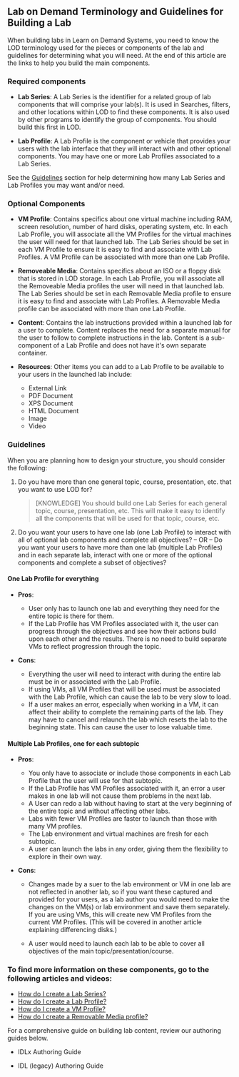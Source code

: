## Lab on Demand Terminology and Guidelines for Building a Lab

When building labs in Learn on Demand Systems, you need to know the LOD terminology used for the pieces or components of the lab and guidelines for determining what you will need. At the end of this article are the links to help you build the main components.

###  Required components

- **Lab Series**: A Lab Series is the identifier for a related group of lab components that will comprise your lab(s). It is used in Searches, filters, and other locations within LOD to find these components. It is also used by other programs to identify the group of components. You should build this first in LOD.

- **Lab Profile**: A Lab Profile is the component or vehicle that provides your users with the lab interface that they will interact with and other optional components. You may have one or more Lab Profiles associated to a Lab Series.

See the [Guidelines](#guidelines) section for help determining how many Lab Series and Lab Profiles you may want and/or need.

### Optional Components

- **VM Profile**: Contains specifics about one virtual machine including RAM, screen resolution, number of hard disks, operating system, etc. In each Lab Profile, you will associate all the VM Profiles for the virtual machines the user will need for that launched lab. The Lab Series should be set in each VM Profile to ensure it is easy to find and associate with Lab Profiles. A VM Profile can be associated with  more than one Lab Profile. 

- **Removeable Media**: Contains specifics about an ISO or a floppy disk that is stored in LOD storage. In each Lab Profile, you will associate all the Removeable Media profiles the user will need in that launched lab. The Lab Series should be set in each Removable Media profile to ensure it is easy to find and associate with Lab Profiles. A Removable Media profile can be associated with more than one Lab Profile. 

- **Content**: Contains the lab instructions provided within a launched lab for a user to complete. Content replaces the need for a separate manual for the user to follow to complete instructions in the lab. Content is a sub-component of a Lab Profile and does not have it's own separate container. 

- **Resources**: Other items you can add to a Lab Profile to be available to your users in the launched lab include:
    
    - External Link
    - PDF Document
    - XPS Document
    - HTML Document
    - Image
    - Video

### Guidelines

When you are planning how to design your structure, you should consider the following:

1. Do you have more than one general topic, course, presentation, etc. that you want to use LOD for? 

    >[KNOWLEDGE] You should build one Lab Series for each general topic, course, presentation, etc. This will make it easy to identify all the components that will be used for that topic, course, etc.

1. Do you want your users to have one lab (one Lab Profile) to interact with all of optional lab components and complete all objectives? – OR – Do you want your users to have more than one lab (multiple Lab Profiles) and in each separate lab, interact with one or more of the optional components and complete a subset of objectives?

#### One Lab Profile for everything
    
- **Pros**:

    - User only has to launch one lab and everything they need for the entire topic is there for them.
    - If the Lab Profile has VM Profiles associated with it, the user can progress through the objectives and see how their actions build upon each other and the results. There is no need to build separate VMs to reflect progression through the topic. 

- **Cons**:

    - Everything the user will need to interact with during the entire lab must be in or associated with the Lab Profile. 
    - If using VMs, all VM Profiles that will be used must be associated with the Lab Profile, which can cause the lab to be very slow to load. 
    - If a user makes an error, especially when working in a VM, it can affect their ability to complete the remaining parts of the lab. They may have to cancel and relaunch the lab which resets the lab to the beginning state. This can cause the user to lose valuable time. 

#### Multiple Lab Profiles, one for each subtopic

- **Pros**: 

    - You only have to associate or include those components in each Lab Profile that the user will use for that subtopic. 
    - If the Lab Profile has VM Profiles associated with it, an error a user makes in one lab will not cause them problems in the next lab. 
    - A User can redo a lab without having to start at the very beginning of the entire topic and without affecting other labs. 
    - Labs with fewer VM Profiles are faster to launch than those with many VM profiles.
    - The Lab environment and virtual machines are fresh for each subtopic. 
    - A user can launch the labs in any order, giving them the flexibility to explore in their own way. 

- **Cons**: 

    - Changes made by a suer to the lab environment or VM in one lab are not reflected in another lab, so if you want these captured and provided for your users, as a lab author you would need to make the changes on the VM(s) or lab environment and save them separately. If you are using VMs, this will create new VM Profiles from the current VM Profiles. (This will be covered in another article explaining differencing disks.)

    - A user would need to launch each lab to be able to cover all objectives of the main topic/presentation/course. 

### To find more information on these components, go to the following articles and videos:

- [How do I create a Lab Series?](how-do-i-create-a-lab-series.md)
- [How do I create a Lab Profile?](how-do-i-create-a-lab-profile.md)
- [How do I create a VM Profile?](how-do-i-create-a-vm-profile.md)
- [How do I create a Removable Media profile?](how-do-i-create-a-removable-media-profile.md)

For a comprehensive guide on building lab content, review our authoring guides below.

- IDLx Authoring Guide

- IDL (legacy) Authoring Guide


    

